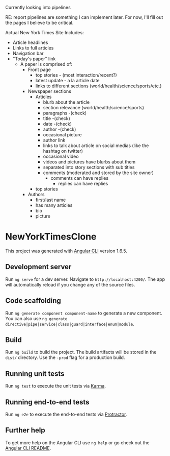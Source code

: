 Currently looking into pipelines

RE: report
  pipelines are something I can implement later. For now, I'll fill out the pages I believe to be critical.

Actual New York Times Site Includes:
* Article headlines
* Links to full articles
* Navigation bar
* "Today's paper" link
  * A paper is comprised of:
    * Front page
      * top stories - (most interaction/recent?)
      * latest update - a la article date
      * links to different sections (world/health/science/sports/etc.)
    * Newspaper sections
      * Articles
        * blurb about the article
        * section relevance (world/health/science/sports)
        * paragraphs -(check)
        * title -(check)
        * date -(check)
        * author -(check)
        * occasional picture
        * author link
        * links to talk about article on social medias (like the hashtag on twitter)
        * occasional video
        * videos and pictures have blurbs about them
        * separated into story sections with sub titles
        * comments (moderated and stored by the site owner)
          * comments can have replies
            * replies can have replies
      * top stories
    * Authors
      * first/last name
      * has many articles
      * bio
      * picture




# NewYorkTimesClone

This project was generated with [Angular CLI](https://github.com/angular/angular-cli) version 1.6.5.

## Development server

Run `ng serve` for a dev server. Navigate to `http://localhost:4200/`. The app will automatically reload if you change any of the source files.

## Code scaffolding

Run `ng generate component component-name` to generate a new component. You can also use `ng generate directive|pipe|service|class|guard|interface|enum|module`.

## Build

Run `ng build` to build the project. The build artifacts will be stored in the `dist/` directory. Use the `-prod` flag for a production build.

## Running unit tests

Run `ng test` to execute the unit tests via [Karma](https://karma-runner.github.io).

## Running end-to-end tests

Run `ng e2e` to execute the end-to-end tests via [Protractor](http://www.protractortest.org/).

## Further help

To get more help on the Angular CLI use `ng help` or go check out the [Angular CLI README](https://github.com/angular/angular-cli/blob/master/README.md).
